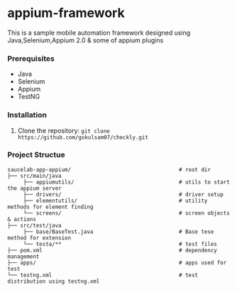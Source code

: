 # appium-framework

This is a sample mobile automation framework designed using Java,Selenium,Appium 2.0 & some of appium plugins

### Prerequisites

* Java
* Selenium 
* Appium
* TestNG

### Installation

1. Clone the repository: `git clone https://github.com/gokulsam07/checkly.git`

### Project Structue

```
saucelab-app-appium/                                  # root dir
├── src/main/java                                              
     ├── appiumutils/                                 # utils to start the appium server                    
     ├── drivers/                                     # driver setup
     ├── elementutils/                                # utility methods for element finding
     └── screens/                                     # screen objects & actions                 
├── src/test/java
     ├── base/BaseTest.java                           # Base tese method for extension                 
     └── testa/**                                     # test files                       
├── pom.xml                                           # dependency management
├── apps/                                             # apps used for test 
└── testng.xml                                        # test distribution using testng.xml

```
